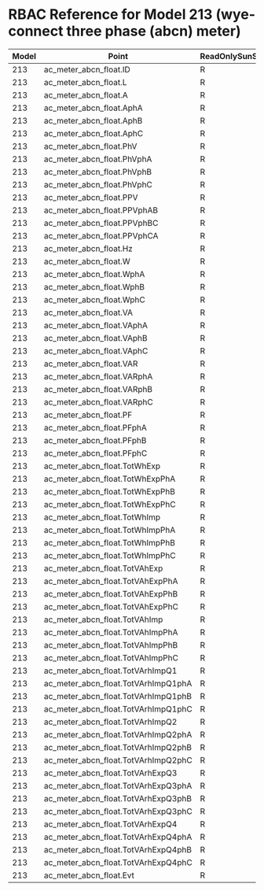 # RBAC Reference for Model 213 (wye-connect three phase (abcn) meter)

| Model | Point | ReadOnlySunSpec | GridServiceSunSpec | NetworkAdministratorSunSpec | SuperAdministratorSpec | 
|-------|-------|------------------|---------------------|------------------|--------------------|
| 213 | ac_meter_abcn_float.ID | R | R | R | R |
| 213 | ac_meter_abcn_float.L | R | R | R | R |
| 213 | ac_meter_abcn_float.A | R | R | R | R |
| 213 | ac_meter_abcn_float.AphA | R | R | R | R |
| 213 | ac_meter_abcn_float.AphB | R | R | R | R |
| 213 | ac_meter_abcn_float.AphC | R | R | R | R |
| 213 | ac_meter_abcn_float.PhV | R | R | R | R |
| 213 | ac_meter_abcn_float.PhVphA | R | R | R | R |
| 213 | ac_meter_abcn_float.PhVphB | R | R | R | R |
| 213 | ac_meter_abcn_float.PhVphC | R | R | R | R |
| 213 | ac_meter_abcn_float.PPV | R | R | R | R |
| 213 | ac_meter_abcn_float.PPVphAB | R | R | R | R |
| 213 | ac_meter_abcn_float.PPVphBC | R | R | R | R |
| 213 | ac_meter_abcn_float.PPVphCA | R | R | R | R |
| 213 | ac_meter_abcn_float.Hz | R | R | R | R |
| 213 | ac_meter_abcn_float.W | R | R | R | R |
| 213 | ac_meter_abcn_float.WphA | R | R | R | R |
| 213 | ac_meter_abcn_float.WphB | R | R | R | R |
| 213 | ac_meter_abcn_float.WphC | R | R | R | R |
| 213 | ac_meter_abcn_float.VA | R | R | R | R |
| 213 | ac_meter_abcn_float.VAphA | R | R | R | R |
| 213 | ac_meter_abcn_float.VAphB | R | R | R | R |
| 213 | ac_meter_abcn_float.VAphC | R | R | R | R |
| 213 | ac_meter_abcn_float.VAR | R | R | R | R |
| 213 | ac_meter_abcn_float.VARphA | R | R | R | R |
| 213 | ac_meter_abcn_float.VARphB | R | R | R | R |
| 213 | ac_meter_abcn_float.VARphC | R | R | R | R |
| 213 | ac_meter_abcn_float.PF | R | R | R | R |
| 213 | ac_meter_abcn_float.PFphA | R | R | R | R |
| 213 | ac_meter_abcn_float.PFphB | R | R | R | R |
| 213 | ac_meter_abcn_float.PFphC | R | R | R | R |
| 213 | ac_meter_abcn_float.TotWhExp | R | R | R | R |
| 213 | ac_meter_abcn_float.TotWhExpPhA | R | R | R | R |
| 213 | ac_meter_abcn_float.TotWhExpPhB | R | R | R | R |
| 213 | ac_meter_abcn_float.TotWhExpPhC | R | R | R | R |
| 213 | ac_meter_abcn_float.TotWhImp | R | R | R | R |
| 213 | ac_meter_abcn_float.TotWhImpPhA | R | R | R | R |
| 213 | ac_meter_abcn_float.TotWhImpPhB | R | R | R | R |
| 213 | ac_meter_abcn_float.TotWhImpPhC | R | R | R | R |
| 213 | ac_meter_abcn_float.TotVAhExp | R | R | R | R |
| 213 | ac_meter_abcn_float.TotVAhExpPhA | R | R | R | R |
| 213 | ac_meter_abcn_float.TotVAhExpPhB | R | R | R | R |
| 213 | ac_meter_abcn_float.TotVAhExpPhC | R | R | R | R |
| 213 | ac_meter_abcn_float.TotVAhImp | R | R | R | R |
| 213 | ac_meter_abcn_float.TotVAhImpPhA | R | R | R | R |
| 213 | ac_meter_abcn_float.TotVAhImpPhB | R | R | R | R |
| 213 | ac_meter_abcn_float.TotVAhImpPhC | R | R | R | R |
| 213 | ac_meter_abcn_float.TotVArhImpQ1 | R | R | R | R |
| 213 | ac_meter_abcn_float.TotVArhImpQ1phA | R | R | R | R |
| 213 | ac_meter_abcn_float.TotVArhImpQ1phB | R | R | R | R |
| 213 | ac_meter_abcn_float.TotVArhImpQ1phC | R | R | R | R |
| 213 | ac_meter_abcn_float.TotVArhImpQ2 | R | R | R | R |
| 213 | ac_meter_abcn_float.TotVArhImpQ2phA | R | R | R | R |
| 213 | ac_meter_abcn_float.TotVArhImpQ2phB | R | R | R | R |
| 213 | ac_meter_abcn_float.TotVArhImpQ2phC | R | R | R | R |
| 213 | ac_meter_abcn_float.TotVArhExpQ3 | R | R | R | R |
| 213 | ac_meter_abcn_float.TotVArhExpQ3phA | R | R | R | R |
| 213 | ac_meter_abcn_float.TotVArhExpQ3phB | R | R | R | R |
| 213 | ac_meter_abcn_float.TotVArhExpQ3phC | R | R | R | R |
| 213 | ac_meter_abcn_float.TotVArhExpQ4 | R | R | R | R |
| 213 | ac_meter_abcn_float.TotVArhExpQ4phA | R | R | R | R |
| 213 | ac_meter_abcn_float.TotVArhExpQ4phB | R | R | R | R |
| 213 | ac_meter_abcn_float.TotVArhExpQ4phC | R | R | R | R |
| 213 | ac_meter_abcn_float.Evt | R | R | R | R |
